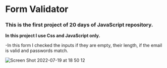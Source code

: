 # Form Validator

### This is the first project of 20 days of JavaScript repository.

**In this project I use Css and JavaScript only.**

-In this form I checked the inputs if they are empty, their length, if the email is valid and passwords match.

![Screen Shot 2022-07-19 at 18 50 12](https://user-images.githubusercontent.com/100119877/179797169-08694044-f1e4-4ee0-b8ea-8401b1edc5c3.png)
